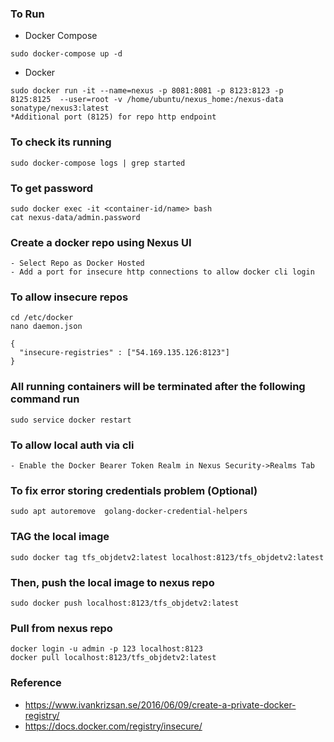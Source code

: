 ### To Run
- Docker Compose
```
sudo docker-compose up -d
```
- Docker
```
sudo docker run -it --name=nexus -p 8081:8081 -p 8123:8123 -p 8125:8125  --user=root -v /home/ubuntu/nexus_home:/nexus-data sonatype/nexus3:latest
*Additional port (8125) for repo http endpoint
```

### To check its running
```
sudo docker-compose logs | grep started
```
### To get password
```
sudo docker exec -it <container-id/name> bash
cat nexus-data/admin.password
```

### Create a docker repo using Nexus UI
```
- Select Repo as Docker Hosted
- Add a port for insecure http connections to allow docker cli login
```

### To allow insecure repos
```
cd /etc/docker
nano daemon.json

{
  "insecure-registries" : ["54.169.135.126:8123"]
}
```

### All running containers will be terminated after the following command run
```
sudo service docker restart 
```
### To allow local auth via cli
```
- Enable the Docker Bearer Token Realm in Nexus Security->Realms Tab
```
### To fix error storing credentials problem (Optional)
```
sudo apt autoremove  golang-docker-credential-helpers
```
### TAG the local image
```
sudo docker tag tfs_objdetv2:latest localhost:8123/tfs_objdetv2:latest
```
### Then, push the local image to nexus repo
```
sudo docker push localhost:8123/tfs_objdetv2:latest
```
### Pull from nexus repo
```
docker login -u admin -p 123 localhost:8123
docker pull localhost:8123/tfs_objdetv2:latest
```

### Reference
- https://www.ivankrizsan.se/2016/06/09/create-a-private-docker-registry/
- https://docs.docker.com/registry/insecure/
